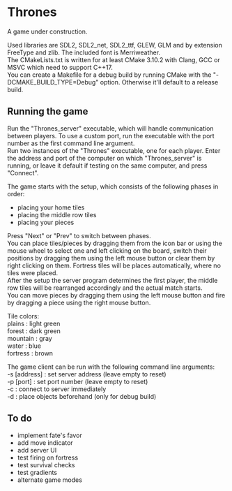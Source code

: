 # Thrones  
A game under construction.  

Used libraries are SDL2, SDL2_net, SDL2_ttf, GLEW, GLM and by extension FreeType and zlib. The included font is Merriweather.  
The CMakeLists.txt is written for at least CMake 3.10.2 with Clang, GCC or MSVC which need to support C++17.  
You can create a Makefile for a debug build by running CMake with the "-DCMAKE_BUILD_TYPE=Debug" option. Otherwise it'll default to a release build.  

## Running the game  
Run the "Thrones_server" executable, which will handle communication between players. To use a custom port, run the executable with the port number as the first command line argument.  
Run two instances of the "Thrones" executable, one for each player. Enter the address and port of the computer on which "Thrones_server" is running, or leave it default if testing on the same computer, and press "Connect".  

The game starts with the setup, which consists of the following phases in order:  
- placing your home tiles  
- placing the middle row tiles  
- placing your pieces  

Press "Next" or "Prev" to switch between phases.  
You can place tiles/pieces by dragging them from the icon bar or using the mouse wheel to select one and left clicking on the board, switch their positions by dragging them using the left mouse button or clear them by right clicking on them. Fortress tiles will be places automatically, where no tiles were placed.  
After the setup the server program determines the first player, the middle row tiles will be rearranged accordingly and the actual match starts.  
You can move pieces by dragging them using the left mouse button and fire by dragging a piece using the right mouse button.  

Tile colors:  
plains : light green  
forest : dark green  
mountain : gray  
water : blue  
fortress : brown  

The game client can be run with the following command line arguments:  
-s [address] : set server address (leave empty to reset)  
-p [port] : set port number (leave empty to reset)  
-c : connect to server immediately  
-d : place objects beforehand (only for debug build)  

## To do  
- implement fate's favor  
- add move indicator  
- add server UI  
- test firing on fortress  
- test survival checks  
- test gradients  
- alternate game modes  
